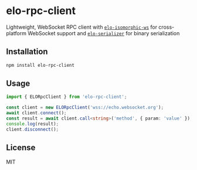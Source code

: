 # elo-rpc-client

Lightweight, WebSocket RPC client with [`elo-isomorphic-ws`](https://www.npmjs.com/package/elo-isomorphic-ws) for cross-platform WebSocket support and [`elo-serializer`](https://www.npmjs.com/package/elo-serializer) for binary serialization

## Installation

```bash
npm install elo-rpc-client
```

## Usage

```typescript
import { ELORpcClient } from 'elo-rpc-client';

const client = new ELORpcClient('wss://echo.websocket.org');
await client.connect();
const result = await client.call<string>('method', { param: 'value' });
console.log(result);
client.disconnect();
```

## License

MIT
